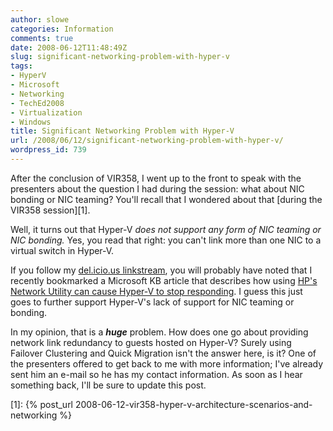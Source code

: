 ```yaml
---
author: slowe
categories: Information
comments: true
date: 2008-06-12T11:48:49Z
slug: significant-networking-problem-with-hyper-v
tags:
- HyperV
- Microsoft
- Networking
- TechEd2008
- Virtualization
- Windows
title: Significant Networking Problem with Hyper-V
url: /2008/06/12/significant-networking-problem-with-hyper-v/
wordpress_id: 739
---
```


After the conclusion of VIR358, I went up to the front to speak with the presenters about the question I had during the session: what about NIC bonding or NIC teaming? You'll recall that I wondered about that [during the VIR358 session][1].

Well, it turns out that Hyper-V _does not support any form of NIC teaming or NIC bonding._ Yes, you read that right: you can't link more than one NIC to a virtual switch in Hyper-V.

If you follow my [del.icio.us linkstream](http://del.icio.us/slowe), you will probably have noted that I recently bookmarked a Microsoft KB article that describes how using [HP's Network Utility can cause Hyper-V to stop responding](http://support.microsoft.com/default.aspx/kb/950792). I guess this just goes to further support Hyper-V's lack of support for NIC teaming or bonding.

In my opinion, that is a **_huge_** problem. How does one go about providing network link redundancy to guests hosted on Hyper-V? Surely using Failover Clustering and Quick Migration isn't the answer here, is it? One of the presenters offered to get back to me with more information; I've already sent him an e-mail so he has my contact information. As soon as I hear something back, I'll be sure to update this post.

[1]: {% post_url 2008-06-12-vir358-hyper-v-architecture-scenarios-and-networking %}
